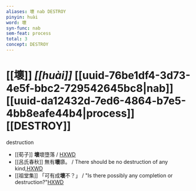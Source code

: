 ```yaml
---
aliases: 壞 nab DESTROY
pinyin: huài
word: 壞
syn-func: nab
sem-feat: process
total: 3
concept: DESTROY 
---
```

# [[壞]] *[[huài]]*  [[uuid-76be1df4-3d73-4e5f-bbc2-729542645bc8|nab]] [[uuid-da12432d-7ed6-4864-b7e5-4bb8eafe44b4|process]] [[DESTROY]]
destruction
 - [[荀子]] **壞**壞墮落 / [HXWD](https://hxwd.org/textview.html?location=KR3a0002_tls_010-12a.20)
 - [[呂氏春秋]] 無有**壞**隳。 / There should be no destruction of any kind,[HXWD](https://hxwd.org/textview.html?location=KR3j0009_tls_004-4a.4)
 - [[祖堂集]] 「可有成**壞**不？」 / "Is there possibly any completion or destruction?"[HXWD](https://hxwd.org/textview.html?location=KR6q0002_Yan_003-1144a.53)